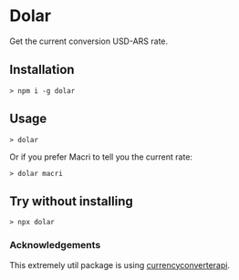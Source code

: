 # Dolar

Get the current conversion USD-ARS rate.

## Installation

```
> npm i -g dolar
```

## Usage

```
> dolar
```

Or if you prefer Macri to tell you the current rate:

```
> dolar macri
```

## Try without installing

```
> npx dolar
```

### Acknowledgements

This extremely util package is using [currencyconverterapi](https://free.currencyconverterapi.com).